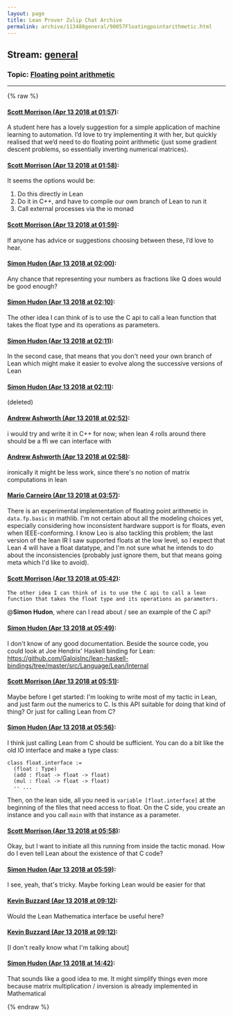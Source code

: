 ```yaml
---
layout: page
title: Lean Prover Zulip Chat Archive 
permalink: archive/113488general/90057Floatingpointarithmetic.html
---
```


## Stream: [general](index.html)
### Topic: [Floating point arithmetic](90057Floatingpointarithmetic.html)

---


{% raw %}
#### [ Scott Morrison (Apr 13 2018 at 01:57)](https://leanprover.zulipchat.com/#narrow/stream/113488-general/topic/Floating%20point%20arithmetic/near/125010724):
A student here has a lovely suggestion for a simple application of machine learning to automation. I’d love to try implementing it with her, but quickly realised that we’d need to do floating point arithmetic (just some gradient descent problems, so essentially inverting numerical matrices).

#### [ Scott Morrison (Apr 13 2018 at 01:58)](https://leanprover.zulipchat.com/#narrow/stream/113488-general/topic/Floating%20point%20arithmetic/near/125010780):
It seems the options would be:
1. Do this directly in Lean
2. Do it in C++, and have to compile our own branch of Lean to run it
3. Call external processes via the io monad

#### [ Scott Morrison (Apr 13 2018 at 01:59)](https://leanprover.zulipchat.com/#narrow/stream/113488-general/topic/Floating%20point%20arithmetic/near/125010794):
If anyone has advice or suggestions choosing between these, I’d love to hear.

#### [ Simon Hudon (Apr 13 2018 at 02:00)](https://leanprover.zulipchat.com/#narrow/stream/113488-general/topic/Floating%20point%20arithmetic/near/125010851):
Any chance that representing your numbers as fractions like Q does would be good enough?

#### [ Simon Hudon (Apr 13 2018 at 02:10)](https://leanprover.zulipchat.com/#narrow/stream/113488-general/topic/Floating%20point%20arithmetic/near/125011141):
The other idea I can think of is to use the C api to call a lean function that takes the float type and its operations as parameters.

#### [ Simon Hudon (Apr 13 2018 at 02:11)](https://leanprover.zulipchat.com/#narrow/stream/113488-general/topic/Floating%20point%20arithmetic/near/125011155):
In the second case, that means that you don't need your own branch of Lean which might make it easier to evolve along the successive versions of Lean

#### [ Simon Hudon (Apr 13 2018 at 02:11)](https://leanprover.zulipchat.com/#narrow/stream/113488-general/topic/Floating%20point%20arithmetic/near/125011157):
(deleted)

#### [ Andrew Ashworth (Apr 13 2018 at 02:52)](https://leanprover.zulipchat.com/#narrow/stream/113488-general/topic/Floating%20point%20arithmetic/near/125012392):
i would try and write it in C++ for now; when lean 4 rolls around there should be a ffi we can interface with

#### [ Andrew Ashworth (Apr 13 2018 at 02:58)](https://leanprover.zulipchat.com/#narrow/stream/113488-general/topic/Floating%20point%20arithmetic/near/125012563):
ironically it might be less work, since there's no notion of matrix computations in lean

#### [ Mario Carneiro (Apr 13 2018 at 03:57)](https://leanprover.zulipchat.com/#narrow/stream/113488-general/topic/Floating%20point%20arithmetic/near/125014205):
There is an experimental implementation of floating point arithmetic in `data.fp.basic` in mathlib. I'm not certain about all the modeling choices yet, especially considering how inconsistent hardware support is for floats, even when IEEE-conforming. I know Leo is also tackling this problem; the last version of the lean IR I saw supported floats at the low level, so I expect that Lean 4 will have a float datatype, and I'm not sure what he intends to do about the inconsistencies (probably just ignore them, but that means going meta which I'd like to avoid).

#### [ Scott Morrison (Apr 13 2018 at 05:42)](https://leanprover.zulipchat.com/#narrow/stream/113488-general/topic/Floating%20point%20arithmetic/near/125017055):
```quote
The other idea I can think of is to use the C api to call a lean function that takes the float type and its operations as parameters.
```
@**Simon Hudon**, where can I read about / see an example of the C api?

#### [ Simon Hudon (Apr 13 2018 at 05:49)](https://leanprover.zulipchat.com/#narrow/stream/113488-general/topic/Floating%20point%20arithmetic/near/125017243):
I don't know of any good documentation. Beside the source code, you could look at Joe Hendrix' Haskell binding for Lean: https://github.com/GaloisInc/lean-haskell-bindings/tree/master/src/Language/Lean/Internal

#### [ Scott Morrison (Apr 13 2018 at 05:51)](https://leanprover.zulipchat.com/#narrow/stream/113488-general/topic/Floating%20point%20arithmetic/near/125017302):
Maybe before I get started: I'm looking to write most of my tactic in Lean, and just farm out the numerics to C. Is this API suitable for doing that kind of thing? Or just for calling Lean from C?

#### [ Simon Hudon (Apr 13 2018 at 05:56)](https://leanprover.zulipchat.com/#narrow/stream/113488-general/topic/Floating%20point%20arithmetic/near/125017469):
I think just calling Lean from C should be sufficient. You can do a bit like the old IO interface and make a type class:

```
class float.interface :=
  (float : Type)
  (add : float -> float -> float)
  (mul : floal -> float -> float)
  -- ...
```

Then, on the lean side, all you need is `variable [float.interface]` at the beginning of the files that need access to float. On the C side, you create an instance and you call `main` with that instance as a parameter.

#### [ Scott Morrison (Apr 13 2018 at 05:58)](https://leanprover.zulipchat.com/#narrow/stream/113488-general/topic/Floating%20point%20arithmetic/near/125017523):
Okay, but I want to initiate all this running from inside the tactic monad. How do I even tell Lean about the existence of that C code?

#### [ Simon Hudon (Apr 13 2018 at 05:59)](https://leanprover.zulipchat.com/#narrow/stream/113488-general/topic/Floating%20point%20arithmetic/near/125017544):
I see, yeah, that's tricky. Maybe forking Lean would be easier for that

#### [ Kevin Buzzard (Apr 13 2018 at 09:12)](https://leanprover.zulipchat.com/#narrow/stream/113488-general/topic/Floating%20point%20arithmetic/near/125022727):
Would the Lean Mathematica interface be useful here?

#### [ Kevin Buzzard (Apr 13 2018 at 09:12)](https://leanprover.zulipchat.com/#narrow/stream/113488-general/topic/Floating%20point%20arithmetic/near/125022729):
[I don't really know what I'm talking about]

#### [ Simon Hudon (Apr 13 2018 at 14:42)](https://leanprover.zulipchat.com/#narrow/stream/113488-general/topic/Floating%20point%20arithmetic/near/125032505):
That sounds like a good idea to me. It might simplify things even more because matrix multiplication / inversion is already implemented in Mathematical


{% endraw %}
